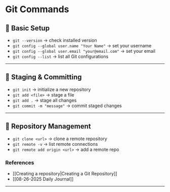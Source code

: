 # Git Commands

## 📌 Basic Setup
- `git --version` → check installed version
- `git config --global user.name "Your Name"` → set your username  
- `git config --global user.email "your@email.com"` → set your email  
- `git config --list` → list all Git configurations

---
## 📌 Staging & Committing
- `git init` → initialize a new repository
- `git add <file>` → stage a file  
- `git add .` → stage all changes  
- `git commit -m "message"` → commit staged changes  

---
## 📌 Repository Management
- `git clone <url>` → clone a remote repository  
- `git remote -v` → list remote connections  
- `git remote add origin <url>` → add a remote repo

### References
- [[Creating a repository|Creating a Git Repository]]
- [[08-26-2025 Daily Journal]]

***

